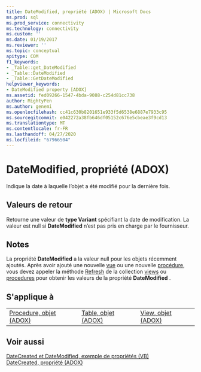 ```yaml
---
title: DateModified, propriété (ADOX) | Microsoft Docs
ms.prod: sql
ms.prod_service: connectivity
ms.technology: connectivity
ms.custom: ''
ms.date: 01/19/2017
ms.reviewer: ''
ms.topic: conceptual
apitype: COM
f1_keywords:
- _Table::get_DateModified
- _Table::DateModified
- _Table::GetDateModified
helpviewer_keywords:
- DateModified property [ADOX]
ms.assetid: fed09266-1547-4bda-9088-c254d81cc738
author: MightyPen
ms.author: genemi
ms.openlocfilehash: cc41c630b8201651e933f5d6538e6887e7933c95
ms.sourcegitcommit: e042272a38fb646df05152c676e5cbeae3f9cd13
ms.translationtype: MT
ms.contentlocale: fr-FR
ms.lasthandoff: 04/27/2020
ms.locfileid: "67966504"
---
```

# <a name="datemodified-property-adox"></a>DateModified, propriété (ADOX)
Indique la date à laquelle l’objet a été modifié pour la dernière fois.  
  
## <a name="return-values"></a>Valeurs de retour  
 Retourne une valeur de **type Variant** spécifiant la date de modification. La valeur est null si **DateModified** n’est pas pris en charge par le fournisseur.  
  
## <a name="remarks"></a>Notes  
 La propriété **DateModified** a la valeur null pour les objets récemment ajoutés. Après avoir ajouté une nouvelle [vue](../../../ado/reference/adox-api/view-object-adox.md) ou une nouvelle [procédure](../../../ado/reference/adox-api/procedure-object-adox.md), vous devez appeler la méthode [Refresh](../../../ado/reference/ado-api/refresh-method-ado.md) de la collection [views](../../../ado/reference/adox-api/views-collection-adox.md) ou [procedures](../../../ado/reference/adox-api/procedures-collection-adox.md) pour obtenir les valeurs de la propriété **DateModified** .  
  
## <a name="applies-to"></a>S'applique à  
  
||||  
|-|-|-|  
|[Procedure, objet (ADOX)](../../../ado/reference/adox-api/procedure-object-adox.md)|[Table, objet (ADOX)](../../../ado/reference/adox-api/table-object-adox.md)|[View, objet (ADOX)](../../../ado/reference/adox-api/view-object-adox.md)|  
  
## <a name="see-also"></a>Voir aussi  
 [DateCreated et DateModified, exemple de propriétés (VB)](../../../ado/reference/adox-api/datecreated-and-datemodified-properties-example-vb.md)   
 [DateCreated, propriété (ADOX)](../../../ado/reference/adox-api/datecreated-property-adox.md)
